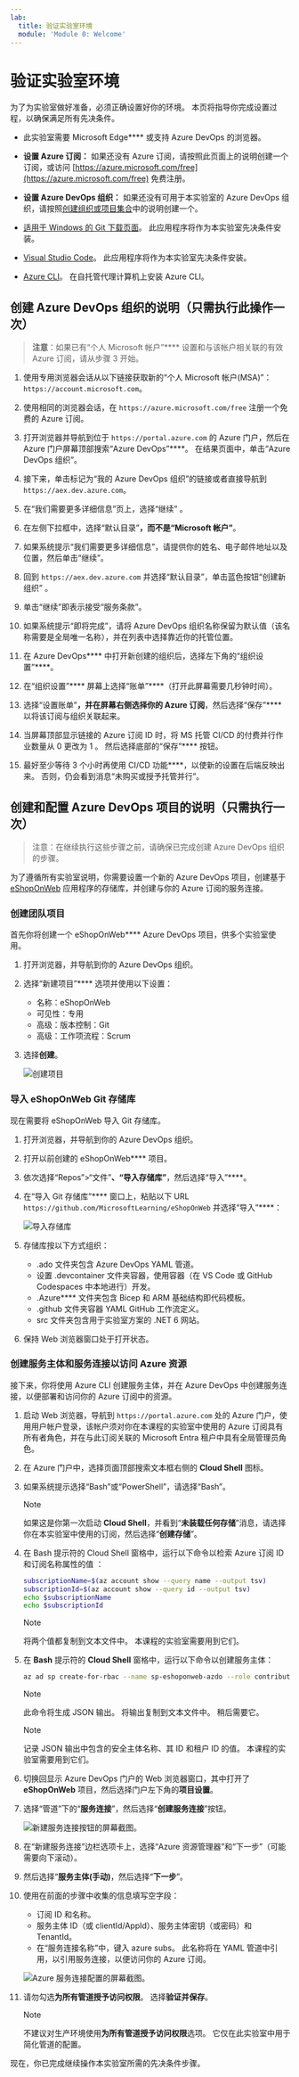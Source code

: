 ```yaml
---
lab:
  title: 验证实验室环境
  module: 'Module 0: Welcome'
---
```


# 验证实验室环境

为了为实验室做好准备，必须正确设置好你的环境。 本页将指导你完成设置过程，以确保满足所有先决条件。

- 此实验室需要 Microsoft Edge**** 或支持 Azure DevOps 的浏览器[](https://learn.microsoft.com/azure/devops/server/compatibility?view=azure-devops#web-portal-supported-browsers)。

- **设置 Azure 订阅：** 如果还没有 Azure 订阅，请按照此页面上的说明创建一个订阅，或访问 [https://azure.microsoft.com/free](https://azure.microsoft.com/free) 免费注册。

- **设置 Azure DevOps 组织：** 如果还没有可用于本实验室的 Azure DevOps 组织，请按照[创建组织或项目集合](https://learn.microsoft.com/azure/devops/organizations/accounts/create-organization)中的说明创建一个。
  
- [适用于 Windows 的 Git 下载页面](https://gitforwindows.org/)。 此应用程序将作为本实验室先决条件安装。

- [Visual Studio Code](https://code.visualstudio.com/)。 此应用程序将作为本实验室先决条件安装。

- [Azure CLI](https://learn.microsoft.com/cli/azure/install-azure-cli)。 在自托管代理计算机上安装 Azure CLI。

## 创建 Azure DevOps 组织的说明（只需执行此操作一次）

> **注意**：如果已有“个人 Microsoft 帐户”**** 设置和与该帐户相关联的有效 Azure 订阅，请从步骤 3 开始。

1. 使用专用浏览器会话从以下链接获取新的“个人 Microsoft 帐户(MSA)”：`https://account.microsoft.com`。

1. 使用相同的浏览器会话，在 `https://azure.microsoft.com/free` 注册一个免费的 Azure 订阅。

1. 打开浏览器并导航到位于 `https://portal.azure.com` 的 Azure 门户，然后在 Azure 门户屏幕顶部搜索“Azure DevOps”****。 在结果页面中，单击“Azure DevOps 组织”。

1. 接下来，单击标记为“我的 Azure DevOps 组织”的链接或者直接导航到 `https://aex.dev.azure.com`。

1. 在“我们需要更多详细信息”页上，选择“继续” 。

1. 在左侧下拉框中，选择“默认目录”****，而不是“Microsoft 帐户”****。

1. 如果系统提示“我们需要更多详细信息”，请提供你的姓名、电子邮件地址以及位置，然后单击“继续”。

1. 回到 `https://aex.dev.azure.com` 并选择“默认目录”，单击蓝色按钮“创建新组织” 。

1. 单击“继续”即表示接受“服务条款”。

1. 如果系统提示“即将完成”，请将 Azure DevOps 组织名称保留为默认值（该名称需要是全局唯一名称），并在列表中选择靠近你的托管位置。

1. 在 Azure DevOps**** 中打开新创建的组织后，选择左下角的“组织设置”****。

1. 在“组织设置”**** 屏幕上选择“账单”****（打开此屏幕需要几秒钟时间）。

1. 选择“设置账单”****，并在屏幕右侧选择你的 Azure 订阅****，然后选择“保存”**** 以将该订阅与组织关联起来。

1. 当屏幕顶部显示链接的 Azure 订阅 ID 时，将 MS 托管 CI/CD 的付费并行作业数量从 0 更改为 1  。 然后选择底部的“保存”**** 按钮。

1. 最好至少等待 3 个小时再使用 CI/CD 功能****，以使新的设置在后端反映出来。 否则，仍会看到消息“未购买或授予托管并行”。

## 创建和配置 Azure DevOps 项目的说明（只需执行一次）

> 注意：在继续执行这些步骤之前，请确保已完成创建 Azure DevOps 组织的步骤。

为了遵循所有实验室说明，你需要设置一个新的 Azure DevOps 项目，创建基于 [eShopOnWeb](https://github.com/MicrosoftLearning/eShopOnWeb) 应用程序的存储库，并创建与你的 Azure 订阅的服务连接。

### 创建团队项目

首先你将创建一个 eShopOnWeb**** Azure DevOps 项目，供多个实验室使用。

1. 打开浏览器，并导航到你的 Azure DevOps 组织。

1. 选择“新建项目”**** 选项并使用以下设置：
   - 名称：eShopOnWeb
   - 可见性：专用
   - 高级：版本控制：Git
   - 高级：工作项流程：Scrum

1. 选择**创建**。

   ![创建项目](media/create-project.png)

### 导入 eShopOnWeb Git 存储库

现在需要将 eShopOnWeb 导入 Git 存储库。

1. 打开浏览器，并导航到你的 Azure DevOps 组织。

1. 打开以前创建的 eShopOnWeb**** 项目。

1. 依次选择“Repos”>“文件”****、“导入存储库”****，然后选择“导入”****。

1. 在“导入 Git 存储库”**** 窗口上，粘贴以下 URL `https://github.com/MicrosoftLearning/eShopOnWeb` 并选择“导入”****：

   ![导入存储库](media/import-repo.png)

1. 存储库按以下方式组织：

   - .ado 文件夹包含 Azure DevOps YAML 管道。
   - 设置 .devcontainer 文件夹容器，使用容器（在 VS Code 或 GitHub Codespaces 中本地进行）开发。
   - .Azure**** 文件夹包含 Bicep 和 ARM 基础结构即代码模板。
   - .github 文件夹容器 YAML GitHub 工作流定义。
   - src 文件夹包含用于实验室方案的 .NET 6 网站。 

1. 保持 Web 浏览器窗口处于打开状态。  

### 创建服务主体和服务连接以访问 Azure 资源

接下来，你将使用 Azure CLI 创建服务主体，并在 Azure DevOps 中创建服务连接，以便部署和访问你的 Azure 订阅中的资源。

1. 启动 Web 浏览器，导航到 `https://portal.azure.com` 处的 Azure 门户，使用用户帐户登录，该帐户须对你在本课程的实验室中使用的 Azure 订阅具有所有者角色，并在与此订阅关联的 Microsoft Entra 租户中具有全局管理员角色。

1. 在 Azure 门户中，选择页面顶部搜索文本框右侧的 **Cloud Shell** 图标。

1. 如果系统提示选择“Bash”或“PowerShell”，请选择“Bash”。

   > [!NOTE]
   > 如果这是你第一次启动 **Cloud Shell**，并看到“**未装载任何存储**”消息，请选择你在本实验室中使用的订阅，然后选择“**创建存储**”。

1. 在 Bash 提示符的 Cloud Shell 窗格中，运行以下命令以检索 Azure 订阅 ID 和订阅名称属性的值 ：

   ```bash
   subscriptionName=$(az account show --query name --output tsv)
   subscriptionId=$(az account show --query id --output tsv)
   echo $subscriptionName
   echo $subscriptionId
   ```

   > [!NOTE]
   > 将两个值都复制到文本文件中。 本课程的实验室需要用到它们。

1. 在 **Bash** 提示符的 **Cloud Shell** 窗格中，运行以下命令以创建服务主体：

   ```bash
   az ad sp create-for-rbac --name sp-eshoponweb-azdo --role contributor --scopes /subscriptions/$subscriptionId
   ```

   > [!NOTE]
   > 此命令将生成 JSON 输出。 将输出复制到文本文件中。 稍后需要它。

   > [!NOTE]
   > 记录 JSON 输出中包含的安全主体名称、其 ID 和租户 ID 的值。 本课程的实验室需要用到它们。

1. 切换回显示 Azure DevOps 门户的 Web 浏览器窗口，其中打开了 **eShopOnWeb** 项目，然后选择门户左下角的**项目设置**。

1. 选择“管道”下的“**服务连接**”，然后选择“**创建服务连接**”按钮。

   ![新建服务连接按钮的屏幕截图。](media/new-service-connection.png)

1. 在“新建服务连接”边栏选项卡上，选择“Azure 资源管理器”和“下一步”（可能需要向下滚动）。

1. 然后选择“**服务主体(手动)**，然后选择“**下一步**”。

1. 使用在前面的步骤中收集的信息填写空字段：

   - 订阅 ID 和名称。
   - 服务主体 ID（或 clientId/AppId）、服务主体密钥（或密码）和 TenantId。
   - 在“服务连接名称”中，键入 azure subs。 此名称将在 YAML 管道中引用，以引用服务连接，以便访问你的 Azure 订阅。

   ![Azure 服务连接配置的屏幕截图。](media/azure-service-connection.png)

1. 请勿勾选**为所有管道授予访问权限**。 选择**验证并保存**。

   > [!NOTE]
   > 不建议对生产环境使用**为所有管道授予访问权限**选项。 它仅在此实验室中用于简化管道的配置。

现在，你已完成继续操作本实验室所需的先决条件步骤。
